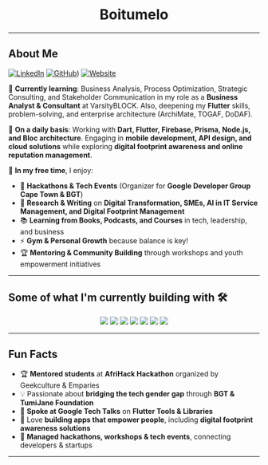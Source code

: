 <h1 align="center">Boitumelo</h1>

---

## About Me 

[![LinkedIn](https://img.shields.io/badge/LinkedIn-blue?style=flat&logo=linkedin)](https://www.linkedin.com/in/boitumelo-t-009b6314a)
[![GitHub](https://img.shields.io/badge/GitHub-black?style=flat&logo=github)]([https://github.com/Boitumelo29]))
[![Website](https://img.shields.io/badge/Website-blue?style=flat&logo=google-chrome)](https://stellar-starburst-58e910.netlify.app/)


🧠 **Currently learning**: Business Analysis, Process Optimization, Strategic Consulting, and Stakeholder Communication in my role as a **Business Analyst & Consultant** at VarsityBLOCK. Also, deepening my **Flutter** skills, problem-solving, and enterprise architecture (ArchiMate, TOGAF, DoDAF).  

🔐 **On a daily basis**: Working with **Dart, Flutter, Firebase, Prisma, Node.js, and Bloc architecture**. Engaging in **mobile development, API design, and cloud solutions** while exploring **digital footprint awareness and online reputation management**.  

🎯 **In my free time**, I enjoy:  
- 🚀 **Hackathons & Tech Events** (Organizer for **Google Developer Group Cape Town & BGT**)  
- 🧠 **Research & Writing** on **Digital Transformation, SMEs, AI in IT Service Management, and Digital Footprint Management**  
- 📚 **Learning from Books, Podcasts, and Courses** in tech, leadership, and business  
- ⚡ **Gym & Personal Growth** because balance is key!  
- 🏆 **Mentoring & Community Building** through workshops and youth empowerment initiatives  

---

## Some of what I'm currently building with 🛠️  

<p align="center">
  <img src="https://img.shields.io/badge/Dart-blue?style=flat&logo=dart" />
  <img src="https://img.shields.io/badge/Flutter-blue?style=flat&logo=flutter" />
  <img src="https://img.shields.io/badge/Firebase-orange?style=flat&logo=firebase" />
  <img src="https://img.shields.io/badge/Node.js-green?style=flat&logo=node.js" />
  <img src="https://img.shields.io/badge/Prisma-blue?style=flat&logo=prisma" />
  <img src="https://img.shields.io/badge/GitHub-black?style=flat&logo=github" />
  <img src="https://img.shields.io/badge/ArchiMate-lightblue?style=flat&logo=enterprise-architect" />
</p>

---

## Fun Facts 
- 🏆 **Mentored students** at **AfriHack Hackathon** organized by Geekculture & Emparies  
- 💡 Passionate about **bridging the tech gender gap** through **BGT & TumiJane Foundation**  
- 🎤 **Spoke at Google Tech Talks** on **Flutter Tools & Libraries**  
- 🌱 Love **building apps that empower people**, including **digital footprint awareness solutions**  
- 🎯 **Managed hackathons, workshops & tech events**, connecting developers & startups  

---

<!--
**Boitumelo29/Boitumelo29** is a ✨ _special_ ✨ repository because its `README.md` (this file) appears on your GitHub profile.

Here are some ideas to get you started:

- 🔭 I’m currently working on ...
- 🌱 I’m currently learning ...
- 👯 I’m looking to collaborate on ...
- 🤔 I’m looking for help with ...
- 💬 Ask me about ...
- 📫 How to reach me: ...
- 😄 Pronouns: ...
- ⚡ Fun fact: ...
-->

